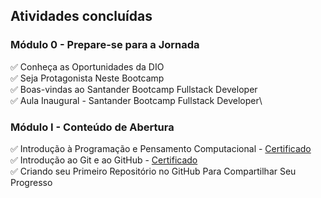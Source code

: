 ## Atividades concluídas

### Módulo 0 - Prepare-se para a Jornada
:white_check_mark: Conheça as Oportunidades da DIO\
:white_check_mark: Seja Protagonista Neste Bootcamp\
:white_check_mark: Boas-vindas ao Santander Bootcamp Fullstack Developer\
:white_check_mark: Aula Inaugural - Santander Bootcamp Fullstack Developer\

### Módulo I - Conteúdo de Abertura
:white_check_mark: Introdução à Programação e Pensamento Computacional - [Certificado](https://www.dio.me/certificate/22FCE87E/share)\
:white_check_mark: Introdução ao Git e ao GitHub - [Certificado](https://www.dio.me/certificate/578168A6/share)\
:white_check_mark: Criando seu Primeiro Repositório no GitHub Para Compartilhar Seu Progresso
